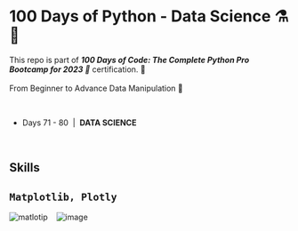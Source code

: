 # 100 Days of Python - Data Science ⚗️🧬

This repo is part of <b><i>100 Days of Code: The Complete Python Pro Bootcamp for 2023  🐍</i></b>  certification.
 🚀<br />
<br />
From Beginner to Advance Data Manipulation <b></b> 🔬

<br />
<ul>
<li>Days 71 - 80 &nbsp;|&nbsp; <b>DATA SCIENCE</b></li>
</ul>

<br />


## Skills

## `Matplotlib, Plotly`
![matlotip](https://user-images.githubusercontent.com/53910160/216716759-a6158204-4094-4b97-9661-0e61abc0a3d1.png) &nbsp;&nbsp;
![image](https://user-images.githubusercontent.com/53910160/216717173-2baa838e-69ea-4022-b9ef-76134aa779f2.png)  
